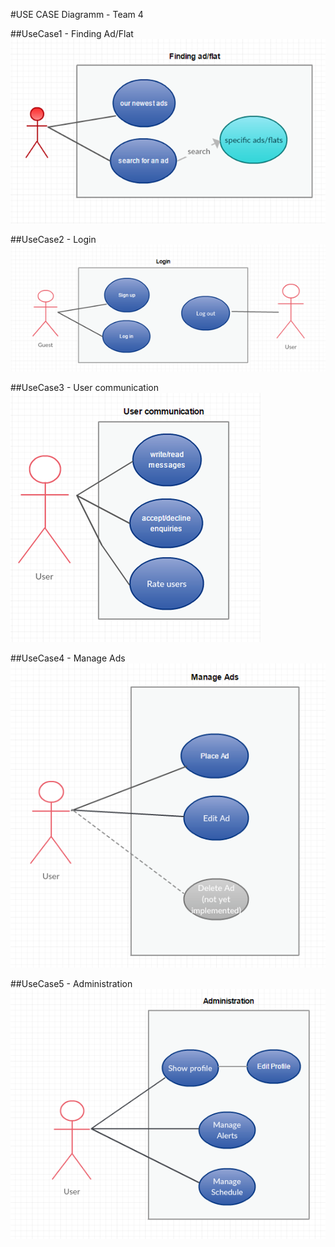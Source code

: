 #USE CASE Diagramm - Team 4


##UseCase1 - Finding Ad/Flat
![useCase1](images/useCase1.png)

##UseCase2 - Login
![useCase2](images/useCase2.png)

##UseCase3 - User communication
![useCase3](images/useCase3.png)

##UseCase4 - Manage Ads
![useCase4](images/useCase4.png)

##UseCase5 - Administration
![useCase5](images/useCase5.png)